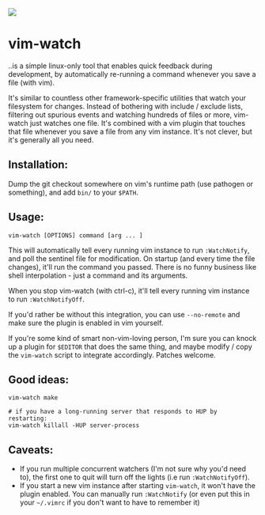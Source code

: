 <img src="http://gfxmonk.net/dist/status/project/vim-watch.png">

# vim-watch

..is a simple linux-only tool that enables quick feedback during development, by automatically re-running a command whenever you save a file (with vim).

It's similar to countless other framework-specific utilities that watch your filesystem for changes. Instead of bothering with include / exclude lists, filtering out spurious events and watching hundreds of files or more, vim-watch just watches one file. It's combined with a vim plugin that touches that file whenever you save a file from any vim instance. It's not clever, but it's generally all you need.

## Installation:

Dump the git checkout somewhere on vim's runtime path (use pathogen or something), and add `bin/` to your `$PATH`.

## Usage:

	vim-watch [OPTIONS] command [arg ... ]

This will automatically tell every running vim instance to run `:WatchNotify`, and poll the sentinel file for modification. On startup (and every time the file changes), it'll run the command you passed. There is no funny business like shell interpolation - just a command and its arguments.

When you stop vim-watch (with ctrl-c), it'll tell every running vim instance to run `:WatchNotifyOff`.

If you'd rather be without this integration, you can use `--no-remote` and make sure the plugin is enabled in vim yourself.

If you're some kind of smart non-vim-loving person, I'm sure you can knock up a plugin for `$EDITOR` that does the same thing, and maybe modify / copy the `vim-watch` script to integrate accordingly. Patches welcome.

## Good ideas:

	vim-watch make

	# if you have a long-running server that responds to HUP by restarting:
	vim-watch killall -HUP server-process

## Caveats:

 - If you run multiple concurrent watchers (I'm not sure why you'd need to), the first one to quit will turn off the lights (i.e run `:WatchNotifyOff`).
 - If you start a new vim instance after starting `vim-watch`, it won't have the plugin enabled. You can manually run `:WatchNotify` (or even put this in your `~/.vimrc` if you don't want to have to remember it)
